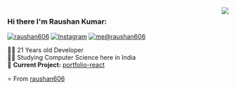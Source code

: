 <img align='right' src="https://github-readme-stats.vercel.app/api?username=raushan606&show_icons=true">

### Hi there I'm Raushan Kumar:

[![raushan606](https://img.shields.io/static/v1?label=raushan606&message=%20&color=yellow&logo=&style=flat-square&logoColor=white)](https://raushan606.github.io/)
[![Instagram](https://img.shields.io/static/v1?label=Instagram&message=%20&color=orange&logo=Instagram&style=flat-square&logoColor=white)](https://www.instagram.com/int.integer/)
[![me@raushan606](https://img.shields.io/static/v1?label=me@raushan606&message=%20&color=red&logo=gmail&style=flat-square&logoColor=white)](mailto:raushankumar606@gmail.com)
  
  
👨‍💻 21 Years old Developer  
👨‍🎓 Studying Computer Science here in India  
🚧 **Current Project:** [portfolio-react](https://github.com/lucafluri/price_tracker)

⭐️ From [raushan606](https://github.com/raushan606)
